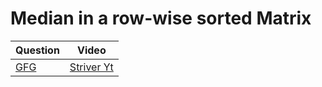 Median in a row-wise sorted Matrix
===

|Question|Video|
|-|-|
|[GFG](https://practice.geeksforgeeks.org/problems/median-in-a-row-wise-sorted-matrix1527/1)|[Striver Yt](https://youtu.be/63fPPOdIr2c)|
